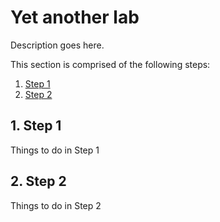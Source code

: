 # Yet another lab

Description goes here.

This section is comprised of the following steps:

1. [Step 1](#1-step-1)
1. [Step 2](#2-step-2)

## 1. Step 1

Things to do in Step 1

## 2. Step 2

Things to do in Step 2

